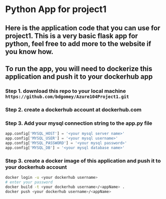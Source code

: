 # Python App for project1

## Here is the application code that you can use for project1.  This is a very basic flask app for python, feel free to add more to the website if you know how. 

## To run the app, you will need to dockerize this application and push it to your dockerhub app

### Step 1. download this repo to your local machine `https://github.com/bdgomey/Azure104Project1.git`

### Step 2. create a dockerhub account at dockerhub.com

### Step 3. Add your mysql connection string to the app.py file

```python
app.config['MYSQL_HOST'] = '<your mysql server name>'
app.config['MYSQL_USER'] = '<your mysql username>'
app.config['MYSQL_PASSWORD'] = '<your mysql password>'
app.config['MYSQL_DB'] = '<your mysql database name>'
```


### Step 3. create a docker image of this application and push it to your dockerhub account

```bash
docker login -u <your dockerhub username>
# enter your password
docker build -t <your dockerhub username>/<appName> .
docker push <your dockerhub username>/<appName>
```
